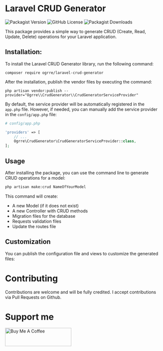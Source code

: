 # Laravel CRUD Generator

![Packagist Version](https://img.shields.io/packagist/v/ogrre/laravel-crud-generator)
![GitHub License](https://img.shields.io/github/license/0grre/laravel-crud-generator)
![Packagist Downloads](https://img.shields.io/packagist/dt/ogrre/laravel-crud-generator)

This package provides a simple way to generate CRUD (Create, Read, Update, Delete) operations for your Laravel application.

## Installation:

To install the Laravel CRUD Generator library, run the following command:

```shell
composer require ogrre/laravel-crud-generator
```

After the installation, publish the vendor files by executing the command:

```shell
php artisan vendor:publish --provider="Ogrre\\CrudGenerator\\CrudGeneratorServiceProvider"
```

By default, the service provider will be automatically registered in the `app.php` file. However, if needed, you can manually add the service provider in the `config/app.php` file:

```php
# config/app.php

'providers' => [
    // ...
    Ogrre\CrudGenerator\CrudGeneratorServiceProvider::class,
];
```

## Usage
After installing the package, you can use the command line to generate CRUD operations for a model:

```bash
php artisan make:crud NameOfYourModel
```

This command will create:

- A new Model (if it does not exist)
- A new Controller with CRUD methods
- Migration files for the database
- Requests validation files
- Update the routes file

## Customization
You can publish the configuration file and views to customize the generated files:

# Contributing
Contributions are welcome and will be fully credited. I accept contributions via Pull Requests on Github.

# Support me
<a href="https://www.buymeacoffee.com/0grre" target="_blank"><img src="https://cdn.buymeacoffee.com/buttons/v2/default-yellow.png" alt="Buy Me A Coffee" style="height: 60px !important;width: 217px !important;" ></a>

